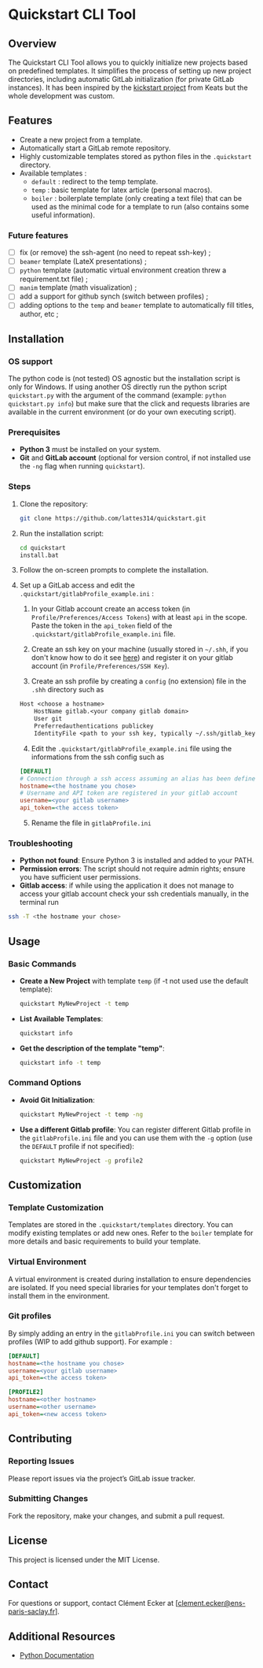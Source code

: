 # Quickstart CLI Tool

## Overview
The Quickstart CLI Tool allows you to quickly initialize new projects based on predefined templates. It simplifies the process of setting up new project directories, including automatic GitLab initialization (for private GitLab instances). It has been inspired by the [kickstart project](https://github.com/Keats/kickstart.git) from Keats but the whole development was custom.

## Features

- Create a new project from a template.
- Automatically start a GitLab remote repository.
- Highly customizable templates stored as python files in the `.quickstart` directory. 
- Available templates :
    - `default` : redirect to the temp template.
    - `temp` : basic template for latex article (personal macros).
    - `boiler` : boilerplate template (only creating a text file) that can be used as the minimal code for a template to run (also contains some useful information). 

### Future features
 - [ ] fix (or remove) the ssh-agent (no need to repeat ssh-key) ; 
 - [ ] `beamer` template (LateX presentations) ;
 - [ ] `python` template (automatic virtual environment creation threw a requirement.txt file) ; 
 - [ ] `manim` template (math visualization) ;
 - [ ] add a support for github synch (switch between profiles) ;
 - [ ] adding options to the `temp` and `beamer` template to automatically fill titles, author, etc ;

## Installation
### OS support

The python code is (not tested) OS agnostic but the installation script is only for Windows. If using another OS directly run the python script `quickstart.py` with the argument of the command (example: `python quickstart.py info`) but make sure that the click and requests libraries are available in the current environment (or do your own executing script). 

### Prerequisites
- **Python 3** must be installed on your system.
- **Git** and **GitLab account** (optional for version control, if not installed use the `-ng` flag when running `quickstart`). 

### Steps
1. Clone the repository:
    ```sh
    git clone https://github.com/lattes314/quickstart.git
    ```
2. Run the installation script:
    ```sh
    cd quickstart
    install.bat
    ```

3. Follow the on-screen prompts to complete the installation.

4. Set up a GitLab access and edit the `.quickstart/gitlabProfile_example.ini` :

    1. In your Gitlab account create an access token (in `Profile/Preferences/Access Tokens`) with at least `api` in the scope. Paste the token in the `api_token` field of the `.quickstart/gitlabProfile_example.ini` file.

    2. Create an ssh key on your machine (usually stored in `~/.shh`, if you don't know how to do it see [here](https://docs.gitlab.com/ee/user/ssh.html)) and register it on your gitlab account (in `Profile/Preferences/SSH Key`).

    3. Create an ssh profile by creating a `config` (no extension) file in the `.shh` directory such as 
    ```txt
    Host <choose a hostname>
        HostName gitlab.<your company gitlab domain>
        User git
        Preferredauthentications publickey
        IdentityFile <path to your ssh key, typically ~/.ssh/gitlab_key>
    ```

    4. Edit the `.quickstart/gitlabProfile_example.ini` file using the informations from the ssh config such as
    ```ini
    [DEFAULT]
    # Connection through a ssh access assuming an alias has been defined in the config file of the .ssh directory
    hostname=<the hostname you chose>
    # Username and API token are registered in your gitlab account
    username=<your gitlab username>
    api_token=<the access token>
    ```

    5. Rename the file in `gitlabProfile.ini`

### Troubleshooting
- **Python not found**: Ensure Python 3 is installed and added to your PATH.
- **Permission errors**: The script should not require admin rights; ensure you have sufficient user permissions.
- **Gitlab access**: if while using the application it does not manage to access your gitlab account check your ssh credentials manually, in the terminal run 
```sh
ssh -T <the hostname your chose>
```

## Usage
### Basic Commands
- **Create a New Project** with template `temp` (if -t not used use the default template):
    ```sh
    quickstart MyNewProject -t temp
    ```
- **List Available Templates**:
    ```sh
    quickstart info
    ```
- **Get the description of the template "temp"**:
    ```sh
    quickstart info -t temp
    ```

### Command Options
- **Avoid Git Initialization**:
    ```sh
    quickstart MyNewProject -t temp -ng
    ```
- **Use a different Gitlab profile**: You can register different Gitlab profile in the `gitlabProfile.ini` file and you can use them with the `-g` option (use the `DEFAULT` profile if not specified):
    ```sh
    quickstart MyNewProject -g profile2
    ``` 


## Customization
### Template Customization
Templates are stored in the `.quickstart/templates` directory. You can modify existing templates or add new ones. Refer to the `boiler` template for more details and basic requirements to build your template.

### Virtual Environment
A virtual environment is created during installation to ensure dependencies are isolated. If you need special libraries for your templates don't forget to install them in the environment.

### Git profiles
By simply adding an entry in the `gitlabProfile.ini` you can switch between profiles (WIP to add github support). For example :
```ini
[DEFAULT]
hostname=<the hostname you chose>
username=<your gitlab username>
api_token=<the access token>

[PROFILE2]
hostname=<other hostname>
username=<other username>
api_token=<new access token>
```

## Contributing
### Reporting Issues
Please report issues via the project’s GitLab issue tracker.

### Submitting Changes
Fork the repository, make your changes, and submit a pull request.

## License
This project is licensed under the MIT License.

## Contact
For questions or support, contact Clément Ecker at [clement.ecker@ens-paris-saclay.fr].

## Additional Resources
- [Python Documentation](https://docs.python.org/3/)
